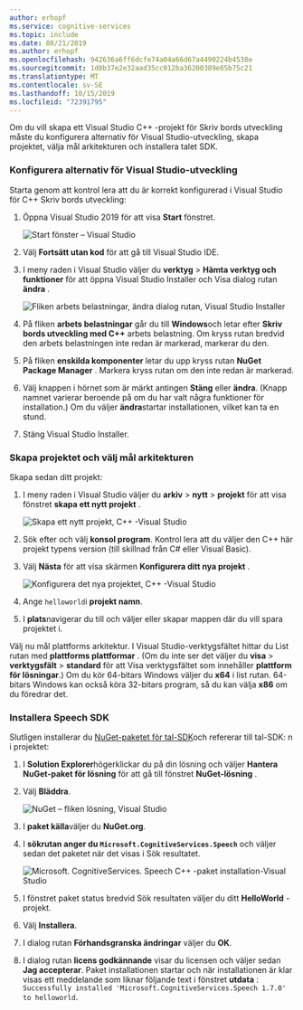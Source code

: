 ```yaml
---
author: erhopf
ms.service: cognitive-services
ms.topic: include
ms.date: 08/21/2019
ms.author: erhopf
ms.openlocfilehash: 942636a6ff6dcfe74a04a66d67a4490224b4538e
ms.sourcegitcommit: 1d0b37e2e32aad35cc012ba36200389e65b75c21
ms.translationtype: MT
ms.contentlocale: sv-SE
ms.lasthandoff: 10/15/2019
ms.locfileid: "72391795"
---
```

Om du vill skapa ett Visual Studio C++ -projekt för Skriv bords utveckling måste du konfigurera alternativ för Visual Studio-utveckling, skapa projektet, välja mål arkitekturen och installera talet SDK. 

### <a name="set-up-visual-studio-development-options"></a>Konfigurera alternativ för Visual Studio-utveckling

Starta genom att kontrol lera att du är korrekt konfigurerad i Visual Studio för C++ Skriv bords utveckling:

1. Öppna Visual Studio 2019 för att visa **Start** fönstret.

   ![Start fönster – Visual Studio](../articles/cognitive-services/Speech-Service/media/sdk/vs-start-window.png) 

1. Välj **Fortsätt utan kod** för att gå till Visual Studio IDE.

1. I meny raden i Visual Studio väljer du **verktyg** > **Hämta verktyg och funktioner** för att öppna Visual Studio Installer och Visa dialog rutan **ändra** .

   ![Fliken arbets belastningar, ändra dialog rutan, Visual Studio Installer](../articles/cognitive-services/Speech-Service/media/sdk/vs-enable-cpp-workload.png)

1. På fliken **arbets belastningar** går du till **Windows**och letar efter **Skriv bords utveckling med C++**  arbets belastning. Om kryss rutan bredvid den arbets belastningen inte redan är markerad, markerar du den.

1. På fliken **enskilda komponenter** letar du upp kryss rutan **NuGet Package Manager** . Markera kryss rutan om den inte redan är markerad.

1. Välj knappen i hörnet som är märkt antingen **Stäng** eller **ändra**. (Knapp namnet varierar beroende på om du har valt några funktioner för installation.) Om du väljer **ändra**startar installationen, vilket kan ta en stund.

1. Stäng Visual Studio Installer.

### <a name="create-the-project-and-select-the-target-architecture"></a>Skapa projektet och välj mål arkitekturen

Skapa sedan ditt projekt:

1. I meny raden i Visual Studio väljer du **arkiv** > **nytt** > **projekt** för att visa fönstret **skapa ett nytt projekt** .

   ![Skapa ett nytt projekt, C++ -Visual Studio](../articles/cognitive-services/Speech-Service/media/sdk/qs-cpp-windows-01-new-console-app.png)

1. Sök efter och välj **konsol program**. Kontrol lera att du väljer den C++ här projekt typens version (till skillnad från C# eller Visual Basic).

1. Välj **Nästa** för att visa skärmen **Konfigurera ditt nya projekt** .

   ![Konfigurera det nya projektet, C++ -Visual Studio](../articles/cognitive-services/Speech-Service/media/sdk/vs-enable-cpp-configure-your-new-project.png)

1. Ange `helloworld`i **projekt namn**.

1. I **plats**navigerar du till och väljer eller skapar mappen där du vill spara projektet i.

Välj nu mål plattforms arkitektur. I Visual Studio-verktygsfältet hittar du List rutan med **plattforms plattformar** . (Om du inte ser det väljer du **visa** > **verktygsfält** > **standard** för att Visa verktygsfältet som innehåller **plattform för lösningar**.) Om du kör 64-bitars Windows väljer du **x64** i list rutan. 64-bitars Windows kan också köra 32-bitars program, så du kan välja **x86** om du föredrar det.

### <a name="install-the-speech-sdk"></a>Installera Speech SDK

Slutligen installerar du [NuGet-paketet för tal-SDK](https://aka.ms/csspeech/nuget)och refererar till tal-SDK: n i projektet:

1. I **Solution Explorer**högerklickar du på din lösning och väljer **Hantera NuGet-paket för lösning** för att gå till fönstret **NuGet-lösning** .

1. Välj **Bläddra**.

   ![NuGet – fliken lösning, Visual Studio](../articles/cognitive-services/Speech-Service/media/sdk/qs-cpp-windows-03-manage-nuget-packages.png)

1. I **paket källa**väljer du **NuGet.org**.

1. I **sökrutan anger du `Microsoft.CognitiveServices.Speech`** och väljer sedan det paketet när det visas i Sök resultatet.

   ![Microsoft. CognitiveServices. Speech C++ -paket installation-Visual Studio](../articles/cognitive-services/Speech-Service/media/sdk/qs-cpp-windows-04-nuget-install-1.0.0.png)

1. I fönstret paket status bredvid Sök resultaten väljer du ditt **HelloWorld** -projekt.

1. Välj **Installera**.

1. I dialog rutan **Förhandsgranska ändringar** väljer du **OK**.

1. I dialog rutan **licens godkännande** visar du licensen och väljer sedan **Jag accepterar**. Paket installationen startar och när installationen är klar visas ett meddelande som liknar följande text i fönstret **utdata** : `Successfully installed 'Microsoft.CognitiveServices.Speech 1.7.0' to helloworld`. 

